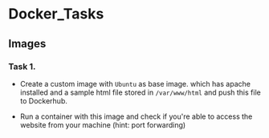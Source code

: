 # Docker_Tasks


## Images

### Task 1.
 - Create a custom image with `Ubuntu` as base image. which has apache installed and a sample html file stored in `/var/www/html` and push this file to Dockerhub. 

 - Run a container with this image and check if you're able to access the website from your machine
 	(hint: port forwarding) 

